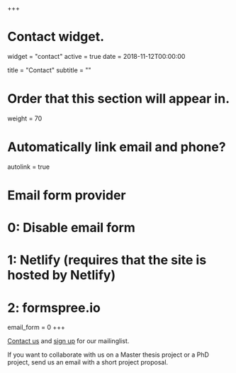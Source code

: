 +++
# Contact widget.
widget = "contact"
active = true
date = 2018-11-12T00:00:00

title = "Contact"
subtitle = ""

 
	
# Order that this section will appear in.
weight = 70

# Automatically link email and phone?
autolink = true

# Email form provider
#   0: Disable email form
#   1: Netlify (requires that the site is hosted by Netlify)
#   2: formspree.io
email_form = 0
+++

<a href="mailto:info@[remove]languagechange.org" target="_top">Contact us</a> and <a href="https://lists.languagechange.org/mailman/listinfo/news_lists.languagechange.org" target="_top">sign up</a> for our mailinglist. 

If you want to collaborate with us on a Master thesis project or a PhD project, send us an email with a short project proposal. 